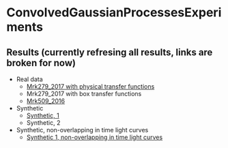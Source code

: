 # ConvolvedGaussianProcessesExperiments

## Results (currently refresing all results, links are broken for now)
- Real data
  - [Mrk279_2017 with physical transfer functions](Mrk279_2017.md)
  - Mrk279_2017 with box transfer functions
  - [Mrk509_2016](Mrk509_2016.md)
- Synthetic
  - [Synthetic, 1](Synthetic1.md)
  - Synthetic, 2
- Synthetic, non-overlapping in time light curves
  - [Synthetic 1, non-overlapping in time light curves](Syntheticnonoverlapping1.md)
